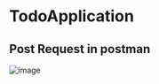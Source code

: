 # TodoApplication
## Post Request in postman
![image](https://user-images.githubusercontent.com/20530494/169715173-3f2c1e5f-99b8-44ea-9ce6-c896bcff397a.png)
